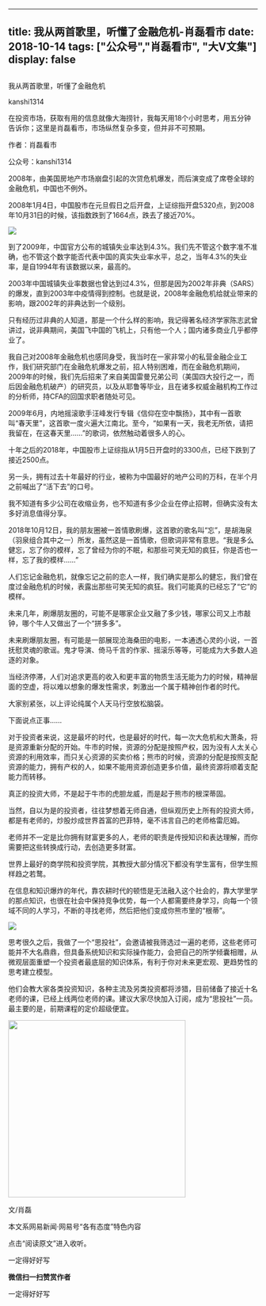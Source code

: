 
---
title:  我从两首歌里，听懂了金融危机-肖磊看市
date: 2018-10-14
tags: ["公众号","肖磊看市", "大V文集"]
display: false
---


## 



我从两首歌里，听懂了金融危机




kanshi1314




在投资市场，获取有用的信息就像大海捞针，我每天用18个小时思考，用五分钟告诉你；这里是肖磊看市，市场纵然复杂多变，但并非不可预期。


作者：肖磊看市

公众号：kanshi1314



2008年，由美国房地产市场崩盘引起的次贷危机爆发，而后演变成了席卷全球的金融危机，中国也不例外。



2008年1月4日，中国股市在元旦假日之后开盘，上证综指开盘5320点，到2008年10月31日的时候，该指数跌到了1664点，跌去了接近70%。



<img class="" data-copyright="0" data-ratio="0.5324675324675324" data-s="300,640" src="https://mmbiz.qpic.cn/mmbiz_png/rIYcHn0KrPT2Gd37BfWVsw7OplH2iapXric9hUwpRfEU6JZKicFh9ZuUk3IIGXOv844UThhNaVVjvYPFwcXu2hpNA/640?wx_fmt=png" data-type="png" data-w="693" style="">



到了2009年，中国官方公布的城镇失业率达到4.3%。我们先不管这个数字准不准确，也不管这个数字能否代表中国的真实失业率水平，总之，当年4.3%的失业率，是自1994年有该数据以来，最高的。



2003年中国城镇失业率数据也曾达到过4.3%，但那是因为2002年非典（SARS）的爆发，直到2003年中疫情得到控制。也就是说，2008年金融危机给就业带来的影响，跟2002年的非典达到一个级别。



只有经历过非典的人知道，那是一个什么样的影响，我记得著名经济学家陈志武曾讲过，说非典期间，美国飞中国的飞机上，只有他一个人；国内诸多商业几乎都停业了。



我自己对2008年金融危机也感同身受，我当时在一家非常小的私营金融企业工作，我们研究部门在金融危机爆发之前，招人特别困难，而在金融危机期间，2009年的时候，我们先后招来了来自美国雷曼兄弟公司（美国四大投行之一，而后因金融危机破产）的研究员，以及从耶鲁等毕业，且在诸多权威金融机构工作过的分析师，持CFA的回国求职者随处可见。



2009年6月，内地摇滚歌手汪峰发行专辑《信仰在空中飘扬》，其中有一首歌叫“春天里”，这首歌一度火遍大江南北。至今，“如果有一天，我老无所依，请把我留在，在这春天里……”的歌词，依然触动着很多人的心。





十年之后的2018年，中国股市上证综指从1月5日开盘时的3300点，已经下跌到了接近2500点。



另一头，拥有过去十年最好的行业，被称为中国最好的地产公司的万科，在半个月之前喊出了“活下去”的口号。



我不知道有多少公司在收缩业务，也不知道有多少企业在停止招聘，但确实没有太多好消息值得分享。



2018年10月12日，我的朋友圈被一首情歌刷爆，这首歌的歌名叫“忘”，是胡海泉（羽泉组合其中之一）所发，虽然这是一首情歌，但歌词非常有意思。“我是多么健忘，忘了你的模样，忘了曾经为你的不眠，和那些可笑无知的疯狂，你是否也一样，忘了我的模样……”



<mpvoice frameborder="0" class="res_iframe js_editor_audio audio_iframe place_audio_area" src="/cgi-bin/readtemplate?t=tmpl/audio_tmpl&amp;name=%E5%BF%98&amp;play_length=04:29" isaac2="1" low_size="510.33" source_size="510.3" high_size="2108.07" name="忘" play_length="269000" voice_encode_fileid="MjM5MDU4MjY2MF8yNjUyODU1MzE4"></mpvoice>



人们忘记金融危机，就像忘记之前的恋人一样，我们确实是那么的健忘，我们曾在度过金融危机的时候，表露出那些可笑无知的疯狂。我们可能真的已经忘了“它”的模样。



未来几年，刷爆朋友圈的，可能不是哪家企业又融了多少钱，哪家公司又上市敲钟，哪个牛人又做出了一个“拼多多”。



未来刷爆朋友圈，有可能是一部展现沧海桑田的电影，一本通透心灵的小说，一首抚慰灵魂的歌谣。鬼才导演、倚马千言的作家、摇滚乐等等，可能成为大多数人追逐的对象。



当经济停滞，人们对追求更高的收入和更丰富的物质生活无能为力的时候，精神层面的空虚，将以难以想象的爆发性需求，刺激出一个属于精神创作者的时代。



大家别紧张，以上评论纯属个人天马行空放松脑袋。



下面说点正事……



对于投资者来说，这是最坏的时代，也是最好的时代，每一次大危机和大萧条，将是资源重新分配的开始。牛市的时候，资源的分配是按照产权，因为没有人太关心资源的利用效率，而只关心资源的买卖价格；熊市的时候，资源的分配是按照支配资源的能力，拥有产权的人，如果不能用资源创造更多价值，最终资源将顺着支配能力而转移。



真正的投资大师，不是起于牛市的虎胆龙威，而是起于熊市的根深蒂固。



当然，自以为是的投资者，往往梦想着无师自通，但纵观历史上所有的投资大师，都是有老师的，炒股炒成世界首富的巴菲特，毫不讳言自己的老师格雷厄姆。



老师并不一定是比你拥有财富更多的人，老师的职责是传授知识和表达理解，而你需要把这些转换成行动，去创造更多财富。



世界上最好的商学院和投资学院，其教授大部分情况下都没有学生富有，但学生照样趋之若鹜。



在信息和知识爆炸的年代，靠农耕时代的顿悟是无法融入这个社会的，靠大学里学的那点知识，也很在社会中保持竞争优势，每一个人都需要终身学习，向每一个领域不同的人学习，不断的寻找老师，然后把他们变成你熊市里的“根蒂”。



<img class="" data-copyright="0" data-ratio="0.37333333333333335" data-s="300,640" src="https://mmbiz.qpic.cn/mmbiz_png/rIYcHn0KrPT2Gd37BfWVsw7OplH2iapXrP8OD9YWRBgDmysILZS3cAbBZ6t5xR2jdytxLK9JRxc2lwwZwK1xjkg/640?wx_fmt=png" data-type="png" data-w="750" style="">



思考很久之后，我做了一个“思投社”，会邀请被我筛选过一遍的老师，这些老师可能并不大名鼎鼎，但具备系统知识和实际操作能力，会把自己的所学倾囊相赠，从微观层面重塑一个投资者最底层的知识体系，有利于你对未来更宏观、更趋势性的思考建立模型。



他们会教大家各类投资知识，各种主流及另类投资都将涉猎，目前储备了接近十名老师的课，已经上线两位老师的课。建议大家尽快加入订阅，成为“思投社”一员。最主要的是，前期课程的定价超级便宜。



<img class="" data-before-oversubscription-url="https://mmbiz.qpic.cn/mmbiz_jpg/rIYcHn0KrPT2Gd37BfWVsw7OplH2iapXr7UDAEDicRHUREF3OOILIOSrPQ9icv2Ud2bJIwFWVvibIWr7LrlQLgYEEA/0?wx_fmt=jpeg" data-copyright="0" data-ratio="1" data-s="300,640" src="https://mmbiz.qpic.cn/mmbiz_jpg/rIYcHn0KrPT2Gd37BfWVsw7OplH2iapXr7UDAEDicRHUREF3OOILIOSrPQ9icv2Ud2bJIwFWVvibIWr7LrlQLgYEEA/640?wx_fmt=jpeg" data-type="jpeg" data-w="1280" style="width: 358px;height: 358px;">





文/肖磊

本文系网易新闻·网易号“各有态度”特色内容



点击“阅读原文”进入收听。

一定得好好写


**微信扫一扫赞赏作者**






一定得好好写









